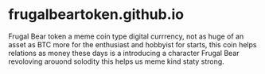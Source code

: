 # frugalbeartoken.github.io
Frugal Bear token a meme coin type digital currrency, not as huge of an asset as BTC more for the enthusiast and hobbyist for starts, this coin helps relations as money these days is a introducing a character Frugal Bear revoloving arouond solodity this helps us meme kind staty strong.
